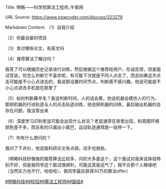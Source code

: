 Title: 明略——科学院算法工程师_牛客网

URL Source: https://www.nowcoder.com/discuss/323279

Markdown Content:
（1）自我介绍

（2）你最自豪的项目

（3）发过哪些论文，有英文吗

（4）推荐算法了解过吗？

我答了可以根据历史记录进行训练，然后根据这个推荐给用户，形成反馈，但是面试官说，你怎么判断它不喜欢呢，有可能下次就是不同人点击了，而且如果这次点击可能是不小心点进去的，我说那设置时间节点，判断感不感兴趣，他说可能是不小心点进去手机放在那里了

（5）如何判断薅羊毛？我说判断时间，人的话会累，他说机器会模仿人的行为，那把机器的行进轨迹与人的点击轨迹训练，他说把机器的训练，最后输出机器的会存在问题，我没答出来

（6）深度学习识别老鼠可能会出现什么状况？老鼠通常在夜里出现，和周围环境颜色差不多，而且有的只漏出小尾巴，运动轨迹通常跑一段停一下。

（7）你有什么想问的？

我问了下评价，他说我科研论文有点弱，动手也弱些。

（明略科技好像做的推荐算法比较多，问的大多是这个，这个面试对我来说体验特别不好，但是我同学这个面试很顺利，可能这真是运气了，我不合那个人眼缘吧（当然实力也不行，哈哈哈），我同学最后获得30万的算法offer）

[#明略科技#](https://www.nowcoder.com/enterprise/2754/discussion)[#校招#](https://www.nowcoder.com/creation/subject/d09b966a380b45ddaba9dc5a6bd5ee19)[#算法工程师#](https://www.nowcoder.com/creation/subject/146d543971d045ba84b4b8a4dd573fff)[#面经#](https://www.nowcoder.com/creation/subject/928d551be73f40db82c0ed83286c8783)
